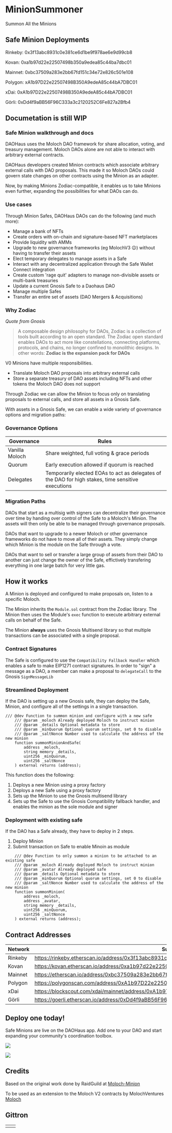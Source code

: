 # MinionSummoner
Summon All the Minions

## Safe Minion Deployments

Rinkeby: 0x3f13abc8931c0e381ce6d1be9f978ae6e9d99cb8

Kovan: 0xa1b97d22e22507498b350a9edea85c44ba7dbc01

Mainnet: 0xbc37509a283e2bb67fd151c34e72e826c501e108

Polygon: xA1b97D22e22507498B350A9edeA85c44bA7DBC01

xDai: 0xA1b97D22e22507498B350A9edeA85c44bA7DBC01

Görli: 0xDd4f9aBB56F96C333a3c2120252C6Fe827a2Bfb4

## Documetation is still WIP

### Safe Minion walkthrough and docs

DAOHaus uses the Moloch DAO framework for share allocation, voting, and treasury management. Moloch DAOs alone are not able to interact with arbitrary external contracts.

DAOHaus developers created Minion contracts which associate arbitrary external calls with DAO proposals. This made it so Moloch DAOs could govern state changes on other contracts using the Minion as an adapter.

Now, by making Minions Zodiac-compatible, it enables us to take Minions even further, expanding the possibilities for what DAOs can do.

### Use cases

Through Minion Safes, DAOHaus DAOs can do the following (and much more):

* Manage a bank of NFTs
* Create orders with on-chain and signature-based NFT marketplaces
* Provide liquidity with AMMs
* Upgrade to new governance frameworks (eg MolochV3 😉) without having to transfer their assets
* Elect temporary delegates to manage assets in a Safe
* Interact with any decentralized application through the Safe Wallet Connect integration
* Create custom 'rage quit' adapters to manage non-divisible assets or multi-bank treasuries
* Update a current Gnosis Safe to a Daohaus DAO
* Manage multiple Safes
* Transfer an entire set of assets (DAO
Mergers & Acquisitions)

### Why Zodiac


*Quote from Gnosis*
> A composable design philosophy for DAOs, Zodiac is a collection of tools built according to an open standard. The Zodiac open standard enables DAOs to act more like constellations, connecting platforms, protocols, and chains, no longer confined to monolithic designs. In other words: **Zodiac is the expansion pack for DAOs**

V0 Minions have multiple responsibilities.

* Translate Moloch DAO proposals into arbitrary external calls
* Store a separate treasury of DAO assets including NFTs and other tokens the Moloch DAO does not support

Through Zodiac we can allow the Minion to focus only on translating proposals to external calls, and store all assets in a Gnosis Safe.

With assets in a Gnosis Safe, we can enable a wide variety of governance options and migration paths:

### Governance Options



| Governance     | Rules                                                                                              |
| -------------- | -------------------------------------------------------------------------------------------------- |
| Vanilla Moloch | Share weighted, full voting & grace periods                                                        |
| Quorum         | Early execution allowed if quorum is reached                                                       |
| Delegates      | Temporarily elected EOAs to act as delegates of the DAO for high stakes, time sensitive executions |



### Migration Paths

DAOs that start as a multisig with signers can decentralize their governance over time by handing over control of the Safe to a Moloch's Minion. The assets will then only be able to be managed through governance proposals.

DAOs that want to upgrade to a newer Moloch or other governance frameworks do not have to move all of their assets. They simply change which Minion is the module on the Safe through a vote.

DAOs that want to sell or transfer a large group of assets from their DAO to another can just change the owner of the Safe, effictively transfering everything in one large batch for very little gas.

## How it works

A Minion is deployed and configured to make proposals on, listen to a specific Moloch.

The Minion inherits the `Module.sol` contract from the Zodiac library. The Minion then uses the Module's `exec` function to execute arbitrary external calls on behalf of the Safe.

The Minion **always** uses the Gnosis Multisend library so that multiple transactions can be associated with a single proposal.

### Contract Signatures

The Safe is configured to use the `Compatibility Fallback Handler` which enables a safe to make EIP1271 contract signatures. In order to "sign" a message as a DAO, a member can make a proposal to `delegateCall` to the Gnosis `SignMessageLib`


### Streamlined Deployment

If the DAO is setting up a new Gnosis safe, they can deploy the Safe, Minion, and configure all of the settings in a single transaction.

```
/// @dev Function to summon minion and configure with a new safe
    /// @param _moloch Already deployed Moloch to instruct minion
    /// @param _details Optional metadata to store
    /// @param _minQuorum Optional quorum settings, set 0 to disable
    /// @param _saltNonce Number used to calculate the address of the new minion
    function summonMinionAndSafe(
        address _moloch,
        string memory _details,
        uint256 _minQuorum,
        uint256 _saltNonce
    ) external returns (address);
```

This function does the following:

1. Deploys a new Minion using a proxy factory
2. Deploys a new Safe using a proxy factory
3. Sets up the Minion to use the Gnosis multisend library
4. Sets up the Safe to use the Gnosis Compatibility fallback handler, and enables the minion as the sole module and signer

### Deployment with existing safe

If the DAO has a Safe already, they have to deploy in 2 steps.

1. Deploy Minion
2. Submit transaction on Safe to enable Minoin as module

```
    /// @dev Function to only summon a minion to be attached to an existing safe
    /// @param _moloch Already deployed Moloch to instruct minion
    /// @param _avatar Already deployed safe
    /// @param _details Optional metadata to store
    /// @param _minQuorum Optional quorum settings, set 0 to disable
    /// @param _saltNonce Number used to calculate the address of the new minion
    function summonMinion(
        address _moloch,
        address _avatar,
        string memory _details,
        uint256 _minQuorum,
        uint256 _saltNonce
    ) external returns (address);
```

## Contract Addresses



| Network | Summoner                                                                                            |
| ------- | --------------------------------------------------------------------------------------------------- |
| Rinkeby | https://rinkeby.etherscan.io/address/0x3f13abc8931c0e381ce6d1be9f978ae6e9d99cb8                     |
| Kovan   | https://kovan.etherscan.io/address/0xa1b97d22e22507498b350a9edea85c44ba7dbc01                       |
| Mainnet | https://etherscan.io/address/0xbc37509a283e2bb67fd151c34e72e826c501e108                             |
| Polygon | https://polygonscan.com/address/0xA1b97D22e22507498B350A9edeA85c44bA7DBC01                          |
| xDai    | https://blockscout.com/xdai/mainnet/address/0xA1b97D22e22507498B350A9edeA85c44bA7DBC01/transactions |
| Görli   | https://goerli.etherscan.io/address/0xDd4f9aBB56F96C333a3c2120252C6Fe827a2Bfb4                      |

## Deploy one today!

Safe Minions are live on the DAOHaus app. Add one to your DAO and start expanding your community's coordination toolbox.


![](https://i.imgur.com/fjhrEdw.png)

![](https://i.imgur.com/a4guQDZ.png)


## Credits

Based on the original work done by RaidGuild at [Moloch-Minion](https://github.com/raid-guild/moloch-minion/)

To be used as an extension to the Moloch V2 contracts by MolochVentures [Moloch](https://github.com/MolochVentures/moloch)



## Gittron

<table border="0"><tr>  <td><a href="https://gittron.me/bots/0x8927082e018a34dc7d675896f6741146%22%3E<img src="https://s3.amazonaws.com/od-flat-svg/0x8927082e018a34dc7d675896f6741146.png" alt="gittron" width="50"/></a></td><td><a href="https://gittron.me/bots/0x8927082e018a34dc7d675896f6741146%22%3ESUPPORT US WITH GITTRON</a></td></tr></table>

